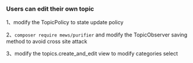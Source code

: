 ### Users can edit their own topic

1、modify the TopicPolicy to state update policy

2、`composer require mews/purifier` and modify the TopicObserver saving method to avoid cross site attack

3、modify the topics.create_and_edit view to modify categories select